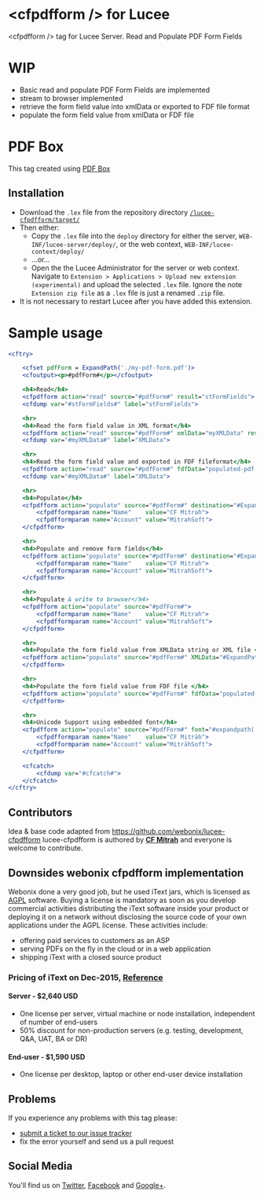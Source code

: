 # **\<cfpdfform /\> for Lucee**
\<cfpdfform /\> tag for Lucee Server. Read and Populate PDF Form Fields

# WIP
- Basic read and populate PDF Form Fields are implemented
- stream to browser implemented
- retrieve the form field value into xmlData or exported to FDF file format
- populate the form field value from xmlData or FDF file

# **PDF Box**
This tag created using [PDF Box](http://pdfbox.apache.org/)


## Installation
- Download the `.lex` file from the repository directory [`/lucee-cfpdfform/target/`](https://github.com/MitrahSoft/lucee-cfpdfform/tree/master/target)
- Then either:
  - Copy the `.lex` file into the `deploy` directory for either the server, `WEB-INF/lucee-server/deploy/`, or the web context, `WEB-INF/lucee-context/deploy/`
  - ...or...
  - Open the the Lucee Administrator for the server or web context. Navigate to `Extension > Applications > Upload new extension (experimental)` and upload the selected `.lex` file. Ignore the note `Extension zip file` as a `.lex` file is just a renamed `.zip` file.
- It is not necessary to restart Lucee after you have added this extension.

# **Sample usage**
````cfml
<cftry>

	<cfset pdfForm = ExpandPath('./my-pdf-form.pdf')>
	<cfoutput><p>#pdfForm#</p></cfoutput>

	<h4>Read</h4>
	<cfpdfform action="read" source="#pdfForm#" result="stFormFields">
	<cfdump var="#stFormFields#" label="stFormFields">

	<hr>
	<h4>Read the form field value in XML format</h4>
	<cfpdfform action="read" source="#pdfForm#" xmlData="myXMLData" result="stFormFields">
	<cfdump var="#myXMLData#" label="XMLData">

	<hr>
	<h4>Read the form field value and exported in FDF fileformat</h4>
	<cfpdfform action="read" source="#pdfForm#" fdfData="populated-pdf-form.fdf">
	<cfdump var="#myXMLData#" label="XMLData">

	<hr>
	<h4>Populate</h4>
	<cfpdfform action="populate" source="#pdfForm#" destination="#ExpandPath('./populated-pdf-form.pdf')#" >
		<cfpdfformparam name="Name"    value="CF Mitrah">
		<cfpdfformparam name="Account" value="MitrahSoft">
	</cfpdfform>

	<hr>
	<h4>Populate and remove form fields</h4>
	<cfpdfform action="populate" source="#pdfForm#" destination="#ExpandPath('./populated-pdf-form.pdf')#" flatten="true">
		<cfpdfformparam name="Name"    value="CF Mitrah">
		<cfpdfformparam name="Account" value="MitrahSoft">
	</cfpdfform>

	<hr>
	<h4>Populate & write to browser</h4>
	<cfpdfform action="populate" source="#pdfForm#">
		<cfpdfformparam name="Name"    value="CF Mitrah">
		<cfpdfformparam name="Account" value="MitrahSoft">
	</cfpdfform>

	<hr>
	<h4>Populate the form field value from XMLData string or XML file </h4>
	<cfpdfform action="populate" source="#pdfForm#" XMLData="#ExpandPath('./Example.xml')#" destination="#ExpandPath('./populated-pdf-form.pdf')#" overwrite="true">
	</cfpdfform>

	<hr>
	<h4>Populate the form field value from FDF file </h4>
	<cfpdfform action="populate" source="#pdfForm#" fdfData="populated-pdf-form.fdf" destination="#ExpandPath('./populated-pdf-form.pdf')#" overwrite="true">
	</cfpdfform>

	<hr>
	<h4>Unicode Support using embedded font</h4>
	<cfpdfform action="populate" source="#pdfForm#" font="#expandpath('./font.tff')#" fontsize="10">
		<cfpdfformparam name="Name"    value="CF Mitrāh">
		<cfpdfformparam name="Account" value="MitrāhSoft">
	</cfpdfform>

	<cfcatch>
		<cfdump var="#cfcatch#">
	</cfcatch>
</cftry>
````
## **Contributors**

Idea & base code adapted from https://github.com/webonix/lucee-cfpdfform
lucee-cfpdfform is authored by **[CF Mitrah](http://www.MitrahSoft.com/)** and everyone is welcome to contribute.

## **Downsides webonix cfpdfform implementation**

Webonix done a very good job, but he used iText jars, which is licensed as [AGPL](https://github.com/itext/itextpdf/blob/master/LICENSE.md) software. Buying a license is mandatory as soon as you develop commercial activities distributing the iText software inside your product or deploying it on a network without disclosing the source code of your own applications under the AGPL license. These activities include:
- offering paid services to customers as an ASP
- serving PDFs on the fly in the cloud or in a web application
- shipping iText with a closed source product

### Pricing of iText on Dec-2015, [Reference](http://itextpdf.com/Pricing/unit-based)
#### Server - $2,640 USD
- One license per server, virtual machine or node installation, independent of number of end-users
- 50% discount for non-production servers (e.g. testing, development, Q&A, UAT, BA or DR)

#### End-user - $1,590 USD
- One license per desktop, laptop or other end-user device installation



## **Problems**

If you experience any problems with this tag please:

* [submit a ticket to our issue tracker](https://github.com/mitrahsoft/lucee-cfpdfform/issues)
* fix the error yourself and send us a pull request

## **Social Media**

You'll find us on [Twitter](https://twitter.com/MitrahSoft), [Facebook](http://www.facebook.com/MitrahSoft) and [Google+](https://plus.google.com/+MitrahsoftKovilpatti).
